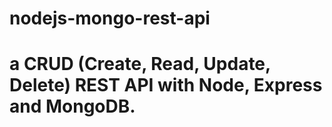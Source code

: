 # nodejs-mongo-rest-api
# a CRUD (Create, Read, Update, Delete) REST API with Node, Express and MongoDB.
